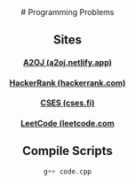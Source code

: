 <div align="center"> 
# Programming Problems

## Sites

#### [**A2OJ** (a2oj.netlify.app)](a2oj.netlify.app)

#### [**HackerRank** (hackerrank.com)](hackerrank.com)

#### [**CSES** (cses.fi)](cses.fi)

#### [**LeetCode** (leetcode.com](leetcode.com)

## Compile Scripts
```cpp
g++ code.cpp
```
</div>

